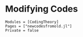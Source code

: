 # Modifying Codes

```@autodocs
Modules = [CodingTheory]
Pages = ["newcodesfromold.jl"]
Private = false
```
